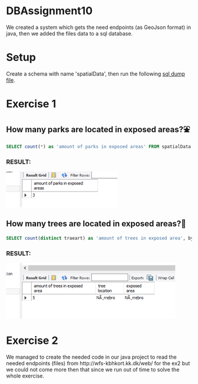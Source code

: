 # DBAssignment10

<p>We created a system which gets the need endpoints (as GeoJson format) in java, then we added the files data to a sql database.</p>

<h1>Setup</h1>

<p>Create a schema with name 'spatialData', then run the following  <a href="https://github.com/Mokayed/DBAssignment10/blob/master/spatialDataDump.sql" rel="nofollow">sql dump file</a>.</p>
  
<h1>Exercise 1</h1>
  
<h2>How many parks are located in exposed areas?<g-emoji class="g-emoji" alias="fountain" fallback-src="https://github.githubassets.com/images/icons/emoji/unicode/26f2.png">⛲️</g-emoji></h2>
  
  ```sql 
  SELECT count(*) as 'amount of parks in exposed areas' FROM spatialData.property where delomraade LIKE '%park%';
  ```
<h3>RESULT:</h3>

<img src="https://github.com/Mokayed/DBAssignment10/blob/master/Query1E1.PNG"/>

<h2>How many trees are located in exposed areas?<g-emoji class="g-emoji" alias="deciduous_tree" fallback-src="https://github.githubassets.com/images/icons/emoji/unicode/1f333.png">🌳</g-emoji></h2>

```sql
SELECT count(distinct traeart) as 'amount of trees in exposed area', bydelsnavn as 'tree location', byomraade as 'exposed area'  FROM spatialData.treeProperties inner join property on treeProperties.bydelsnavn = property.byomraade;
```
<h3>RESULT:</h3>

<img src="https://github.com/Mokayed/DBAssignment10/blob/master/Query2E1.PNG"/>

<h1>Exercise 2</h1>
<p>We managed  to create the needed code in our java project to read the needed endpoints (files) from http://wfs-kbhkort.kk.dk/web/ for the ex2 but we could not come more then that since we run out of time to solve the whole exercise.</p>
